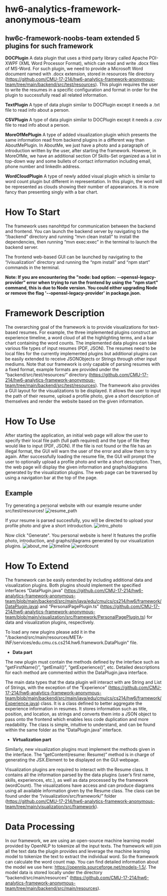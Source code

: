 # hw6-analytics-framework-anonymous-team

## hw6c-framework-noobs-team extended 5 plugins for such framework

**DOCPlugin**
A data plugin that uses a third party library called Apache POI-XWPF (XML Word Processor Format), which can read and write .docx files of MS-Word. For such plugin, we need to provide a Microsoft Word document named with .docx extension, stored in resources file directory (https://github.com/CMU-17-214/hw6-analytics-framework-anonymous-team/tree/main/backend/src/test/resources). This plugin requires the user to write the resumes in a specific configuration and format in order for the plugin to successfully read all related information.

**TextPlugin**
A type of data plugin similar to DOCPlugin except it needs a .txt file to read info about a person.

**CSVPlugin**
A type of data plugin similar to DOCPlugin except it needs a .csv file to read info about a person.

**MoreOfMePlugin**
A type of added visualization plugin which presents the same information read from backend
plugins in a different way than AboutMePlugin. In AboutMe, we just have a photo and a paragraph of introduction written by the user, after starting the framework. However, in MoreOfMe, we have an additional section Of Skills-Set organized as a list in top-down way and some bullets of contact information including email, phone number and linkedIn address.

**WordCloudPlugin**
A type of newly added visual plugin which is similar to word count plugin but different in representation. In this plugin, the word will be represented as clouds showing their number of appearances. It is more fancy than presenting singly with a bar chart.

# How To Start 

The framework uses nanohttpd for communication between the backend and frontend. 
You can launch the backend server by navigating to the “/backend” directory and running “mvn clean install”  to install the dependencies, then running “mvn exec:exec” in the terminal to launch the backend server. 

The frontend web-based GUI can be launched by navigating to the “/visualization” directory and running the “npm install” and “npm start” commands in the terminal. 

**Note: If you are encountering the "node: bad option: --openssl-legacy-provider" error when trying to run the frontend by using the "npm start" command, this is due to Node version. You could either upgrading Node or remove the flag '--openssl-legacy-provider' in package.json.**

# Framework Description

The overarching goal of the framework is to provide visualizations for text-based resumes. For example, the three implemented plugins construct an experience timeline, a word cloud of all the highlighting terms, and a bar chart containing the word counts. The implemented data plugins can take various file types of input resumes (PDF, JSON). The resumes need to be local files for the currently implemented plugins but additional plugins can be easily extended to receive JSONObjects or Strings through other input mediums. Note that our framework is only capable of parsing resumes with a fixed format, example formats are provided under the ”backend/src/test/resources/” directory (https://github.com/CMU-17-214/hw6-analytics-framework-anonymous-team/tree/main/backend/src/test/resources). The framework also provides a GUI layout for the visualizations to be displayed. It allows the user to input the path of their resume, upload a profile photo, give a short description of themselves and render the website based on the given information. 

# How To Use 

After starting the application, an initial web page will allow the user to specify their local file path (full path required) and the type of file they would like to input (PDF, JSON). If the file is not found or the file has an illegal format, the GUI will warn the user of the error and allow them to try again. After successfully loading the resume file, the GUI will prompt the user to optionally upload a profile photo and write a short description. Then, the web page will display the given information and graphs/diagrams generated by the visualization plugins. The web page can be traversed by using a navigation bar at the top of the page. 

## Example
Try generating a personal website with our example resume under src/test/resources!
![resume_path](https://user-images.githubusercontent.com/17442968/204689617-5cb7374c-be10-471c-8ab4-2dc4e44705d3.png)

If your resume is parsed succesfully, you will be directed to upload your profile photo and give a short introduction.
![intro_photo](https://user-images.githubusercontent.com/17442968/204689619-64c50072-6636-4ff5-9e47-896e2bdb0768.png)

Now click "Generate". You personal website is here! It features the profile photo, introduction, and graphs/diagrams generated by our visualization plugins.
![about_me](https://user-images.githubusercontent.com/17442968/204689621-0a978c06-5b9a-4178-966f-937b132db2c4.png)
![timeline](https://user-images.githubusercontent.com/17442968/204689623-b00cb490-3a8d-4a6a-854f-49516cf403bb.png)
![wordcount](https://user-images.githubusercontent.com/17442968/204689614-c7546675-5d1a-4c91-81b7-e283e4c20a16.png)






# How To Extend 

The framework can be easily extended by including additional data and visualization plugins. Both plugins should implement the specified interfaces “DataPlugin.java” (https://github.com/CMU-17-214/hw6-analytics-framework-anonymous-team/blob/main/backend/src/main/java/edu/cmu/cs/cs214/hw6/framework/DataPlugin.java) and “PersonalPagePlugin.ts” (https://github.com/CMU-17-214/hw6-analytics-framework-anonymous-team/blob/main/visualization/src/framework/PersonalPagePlugin.ts) for data and visualization plugins, respectively. 

To load any new plugins please add it in the "/backend/src/main/resources/META-INF/services/edu.cmu.cs.cs214.hw6.framework.DataPlugin" file. 



- **Data part**

The new plugin must contain the methods defined by the interface such as “getFirstName()”, “getEmail()”, “getExperience()”, etc. Detailed descriptions for each method are commented within the DataPlugin.java interface.

The main data types that the data plugin will interact with are String and List of Strings, with the exception of the “Experience” (https://github.com/CMU-17-214/hw6-analytics-framework-anonymous-team/blob/main/backend/src/main/java/edu/cmu/cs/cs214/hw6/framework/Experience.java) class. It is a class defined to better aggregate the experience information in resumes. It stores information such as title, position, and location, as strings and converts them into a JSON object to pass onto the frontend which enables less code duplication and more readability. The class is simple, intuitive to understand, and can be found within the same folder as the “DataPlugin.java” interface. 

- **Virtualization part**

Similarly, new visualization plugins must implement the methods given in the interface. The “getContent(resume: Resume)” method is in charge of generating the JSX.Element to be displayed on the GUI webpage. 

Visualization plugins are required to interact with the Resume class. It contains all the information parsed by the data plugins (user’s first name, skills, experiences, etc.), as well as data processed by the framework (wordCount). The visualizations have access and can produce diagrams using all available information given by the Resume class. The class can be found under the “/visualization/src/framework/” folder (https://github.com/CMU-17-214/hw6-analytics-framework-anonymous-team/tree/main/visualization/src/framework). 

# Data Processing 
In our framework, we are using an open-source machine learning model provided by OpenNLP to tokenize all the input texts.  The framework will join all the text data the plugin provides and leverage the machine learning model to tokenize the text to extract the individual word. So the framework can calculate the word count map. You can find detailed information about the model we use here: https://opennlp.sourceforge.net/models-1.5/. The model data is stored locally under the directory “backend/src/main/resources” (https://github.com/CMU-17-214/hw6-analytics-framework-anonymous-team/tree/main/backend/src/main/resources).
